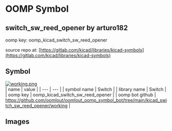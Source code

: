 # OOMP Symbol  
## switch_sw_reed_opener  by arturo182  
  
oomp key: oomp_kicad_switch_sw_reed_opener  
  
source repo at: [https://gitlab.com/kicad/libraries/kicad-symbols](https://gitlab.com/kicad/libraries/kicad-symbols)  
## Symbol  
  
[![working.png](working_600.png)](working.png)  
| name | value | 
| --- | --- | 
| symbol name | Switch | 
| library name | Switch | 
| oomp key | oomp_kicad_switch_sw_reed_opener | 
| oomp bot github | https://github.com/oomlout/oomlout_oomp_symbol_bot/tree/main/kicad_switch_sw_reed_opener/working | 
## Images  
